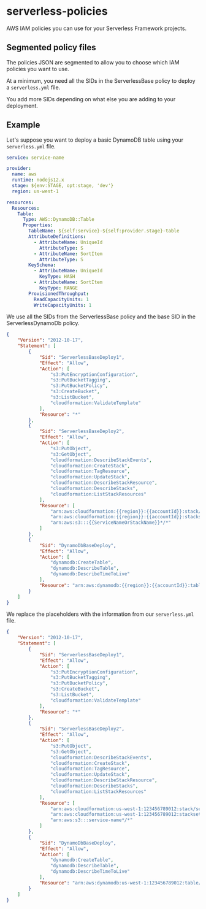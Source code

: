 # serverless-policies

AWS IAM policies you can use for your Serverless Framework projects.

## Segmented policy files

The policies JSON are segmented to allow you to choose which IAM policies you want to use.

At a minimum, you need all the SIDs in the ServerlessBase policy to deploy a `serverless.yml` file.

You add more SIDs depending on what else you are adding to your deployment.

## Example

Let's suppose you want to deploy a basic DynamoDB table using your `serverless.yml` file.

```yaml
service: service-name

provider:
  name: aws
  runtime: nodejs12.x
  stage: ${env:STAGE, opt:stage, 'dev'}
  region: us-west-1

resources:
  Resources:
    Table:
      Type: AWS::DynamoDB::Table
      Properties:
        TableName: ${self:service}-${self:provider.stage}-table
        AttributeDefinitions:
          - AttributeName: UniqueId
            AttributeType: S
          - AttributeName: SortItem
            AttributeType: S
        KeySchema:
          - AttributeName: UniqueId
            KeyType: HASH
          - AttributeName: SortItem
            KeyType: RANGE
        ProvisionedThroughput:
          ReadCapacityUnits: 1
          WriteCapacityUnits: 1
```

We use all the SIDs from the ServerlessBase policy and the base SID in the ServerlessDynamoDb policy.

```json
{
    "Version": "2012-10-17",
    "Statement": [
        {
            "Sid": "ServerlessBaseDeploy1",
            "Effect": "Allow",
            "Action": [
                "s3:PutEncryptionConfiguration",
                "s3:PutBucketTagging",
                "s3:PutBucketPolicy",
                "s3:CreateBucket",
                "s3:ListBucket",
                "cloudformation:ValidateTemplate"
            ],
            "Resource": "*"
        },
        {
            "Sid": "ServerlessBaseDeploy2",
            "Effect": "Allow",
            "Action": [
                "s3:PutObject",
                "s3:GetObject",
                "cloudformation:DescribeStackEvents",
                "cloudformation:CreateStack",
                "cloudformation:TagResource",
                "cloudformation:UpdateStack",
                "cloudformation:DescribeStackResource",
                "cloudformation:DescribeStacks",
                "cloudformation:ListStackResources"
            ],
            "Resource": [
                "arn:aws:cloudformation:{{region}}:{{accountId}}:stack/{{ServiceNameOrStackName}}*/*",
                "arn:aws:cloudformation:{{region}}:{{accountId}}:stackset/{{ServiceNameOrStackName}}*:*",
                "arn:aws:s3:::{{ServiceNameOrStackName}}*/*"
            ]
        },
        {
            "Sid": "DynamoDbBaseDeploy",
            "Effect": "Allow",
            "Action": [
                "dynamodb:CreateTable",
                "dynamodb:DescribeTable",
                "dynamodb:DescribeTimeToLive"
            ],
            "Resource": "arn:aws:dynamodb:{{region}}:{{accountId}}:table/{{tableName}}"
        }
    ]
}
```

We replace the placeholders with the information from our `serverless.yml` file.

```json
{
    "Version": "2012-10-17",
    "Statement": [
        {
            "Sid": "ServerlessBaseDeploy1",
            "Effect": "Allow",
            "Action": [
                "s3:PutEncryptionConfiguration",
                "s3:PutBucketTagging",
                "s3:PutBucketPolicy",
                "s3:CreateBucket",
                "s3:ListBucket",
                "cloudformation:ValidateTemplate"
            ],
            "Resource": "*"
        },
        {
            "Sid": "ServerlessBaseDeploy2",
            "Effect": "Allow",
            "Action": [
                "s3:PutObject",
                "s3:GetObject",
                "cloudformation:DescribeStackEvents",
                "cloudformation:CreateStack",
                "cloudformation:TagResource",
                "cloudformation:UpdateStack",
                "cloudformation:DescribeStackResource",
                "cloudformation:DescribeStacks",
                "cloudformation:ListStackResources"
            ],
            "Resource": [
                "arn:aws:cloudformation:us-west-1:123456789012:stack/service-name*/*",
                "arn:aws:cloudformation:us-west-1:123456789012:stackset/service-name*:*",
                "arn:aws:s3:::service-name*/*"
            ]
        },
        {
            "Sid": "DynamoDbBaseDeploy",
            "Effect": "Allow",
            "Action": [
                "dynamodb:CreateTable",
                "dynamodb:DescribeTable",
                "dynamodb:DescribeTimeToLive"
            ],
            "Resource": "arn:aws:dynamodb:us-west-1:123456789012:table/service-name-dev-table"
        }
    ]
}
```
